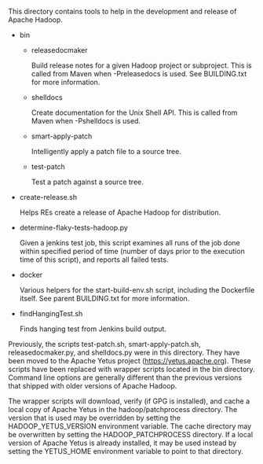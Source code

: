 <!--
  Licensed to the Apache Software Foundation (ASF) under one or more
  contributor license agreements.  See the NOTICE file distributed with
  this work for additional information regarding copyright ownership.
  The ASF licenses this file to You under the Apache License, Version 2.0
  (the "License"); you may not use this file except in compliance with
  the License.  You may obtain a copy of the License at


          http://www.apache.org/licenses/LICENSE-2.0 


  Unless required by applicable law or agreed to in writing, software
  distributed under the License is distributed on an "AS IS" BASIS,
  WITHOUT WARRANTIES OR CONDITIONS OF ANY KIND, either express or implied.
  See the License for the specific language governing permissions and
  limitations under the License.
-->

This directory contains tools to help in the development and release of Apache Hadoop.

* bin

  * releasedocmaker

    Build release notes for a given Hadoop project or subproject.  This is called from Maven when -Preleasedocs is used.  See BUILDING.txt for more information.

  * shelldocs

    Create documentation for the Unix Shell API.  This is called from Maven when -Pshelldocs is used.

  * smart-apply-patch

    Intelligently apply a patch file to a source tree.

  * test-patch

    Test a patch against a source tree.

* create-release.sh

  Helps REs create a release of Apache Hadoop for distribution.

* determine-flaky-tests-hadoop.py

  Given a jenkins test job, this script examines all runs of the job done within specified period of time (number of days prior to the execution time of this script), and reports all failed tests.

* docker

  Various helpers for the start-build-env.sh script, including the Dockerfile itself. See parent BUILDING.txt for more information.

* findHangingTest.sh

  Finds hanging test from Jenkins build output.


Previously, the scripts test-patch.sh, smart-apply-patch.sh, releasedocmaker.py, and shelldocs.py were in this directory.  They have been moved to the Apache Yetus project (https://yetus.apache.org).  These scripts have been replaced with wrapper scripts located in the bin directory. Command line options are generally different than the previous versions that shipped with older versions of Apache Hadoop.

The wrapper scripts will download, verify (if GPG is installed), and cache a local copy of Apache Yetus in the hadoop/patchprocess directory. The version that is used may be overridden by setting the HADOOP\_YETUS\_VERSION environment variable.  The cache directory may be overwritten by setting the HADOOP\_PATCHPROCESS directory.  If a local version of Apache Yetus is already installed, it may be used instead by setting the YETUS\_HOME environment variable to point to that directory.